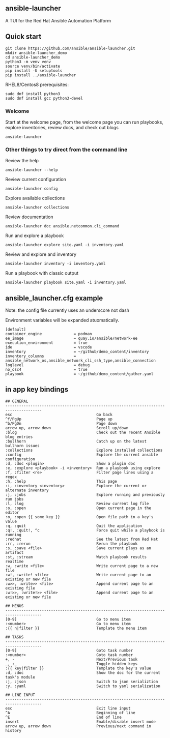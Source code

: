 ## ansible-launcher

A TUI for the Red Hat Ansible Automation Platform

## Quick start

```
git clone https://github.com/ansible/ansible-launcher.git
mkdir ansible-launcher_demo
cd ansible-launcher_demo
python3 -m venv venv
source venv/bin/activate
pip install -U setuptools
pip install ../ansible-launcher
```

RHEL8/Centos8 prerequisites:

```
sudo dnf install python3
sudo dnf install gcc python3-devel
```


### Welcome
Start at the welcome page, from the welcome page you can run playbooks, explore inventories, review docs, and check out blogs
```
ansible-launcher
```

### Other things to try direct from the command line

Review the help
```
ansible-launcher --help
```

Review current configuration
```
ansible-launcher config
```

Explore available collections
```
ansible-launcher collections
```

Review documentation
```
ansible-launcher doc ansible.netcommon.cli_command
```

Run and explore a playbook
```
ansible-launcher explore site.yaml -i inventory.yaml
```

Review and explore and inventory
```
ansible-launcher inventory -i inventory.yaml
```

Run a playbook with classic output
```
ansible-launcher playbook site.yaml -i inventory.yaml
```


## ansible_launcher.cfg example

Note: the config file currently uses an underscore not dash

Environment variables will be expanded atuomatically.

```
[default]
container_engine              = podman
ee_image                      = quay.io/ansible/network-ee
execution_environment         = true
ide                           = vscode
inventory                     = ~/github/demo_content/inventory
inventory_columns             = ansible_network_os,ansible_network_cli_ssh_type,ansible_connection
loglevel                      = debug
no_osc4                       = true
playbook                      = ~/github/demo_content/gather.yaml

```

## in app key bindings

```
## GENERAL
--------------------------------------------------------------------------------------
esc                                     Go back
^f/PgUp                                 Page up
^b/PgDn                                 Page down
arrow up, arrow down                    Scroll up/down
:blog                                   Check out the recent Ansible blog entries
:bullhorn                               Catch up on the latest bullhorn issues
:collections                            Explore installed collections
:config                                 Explore the current ansible configuration
:d, :doc <plugin>                       Show a plugin doc
:e, :explore <playbook> -i <inventory>  Run a playbook using explore
:f, :filter <re>                        Filter page lines using a regex
:h, :help                               This page
:i, :inventory <inventory>              Explore the current or alternate inventory
:j, :jobs                               Explore running and previously run jobs
:l, :log                                Review current log file
:o, :open                               Open current page in the editor
:o, :open {{ some_key }}                Open file path in a key's value
:q, :quit                               Quit the application
:q!, :quit!, ^c                         Force quit while a playbook is running
:redhat                                 See the latest from Red Hat
:rr, :rerun                             Rerun the playbook
:s, :save <file>                        Save current plays as an artifact
:st, :stream                            Watch playbook results realtime
:w, :write <file>                       Write current page to a new file
:w!, :write! <file>                     Write current page to an existing or new file
:w>>, :write>> <file>                   Append current page to an existing file
:w!>>, :write!>> <file>                 Append current page to an existing or new file

## MENUS
--------------------------------------------------------------------------------------
[0-9]                                   Go to menu item
:<number>                               Go to menu item
:{{ n|filter }}                         Template the menu item

## TASKS
--------------------------------------------------------------------------------------
[0-9]                                   Goto task number
:<number>                               Goto task number
+, -                                    Next/Previous task
_, :_                                   Toggle hidden keys
:{{ key|filter }}                       Template the key's value
:d, :doc                                Show the doc for the current task's module
:j, :json                               Switch to json serializtion
:y, :yaml                               Switch to yaml serialization

## LINE INPUT
--------------------------------------------------------------------------------------
esc                                     Exit line input
^A                                      Beginning of line
^E                                      End of line
insert                                  Enable/disable insert mode
arrow up, arrow down                    Previous/next command in history
```
